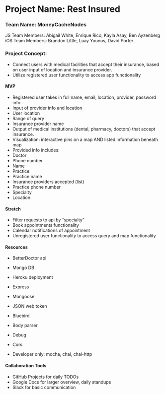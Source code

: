 # Project Name: Rest Insured

### Team Name: MoneyCacheNodes
JS Team Members: Abigail White, Enrique Rico, Kayla Asay, Ben Ayzenberg
iOS Team Members: Brandon Little, Luay Younus, David Porter

### Project Concept:
* Connect users with medical facilities that accept their insurance, based on user input of location and insurance provider.
* Utilize registered user functionality to access app functionality

#### MVP
* Registered user takes in full name, email, location, provider, password info
* Input of provider info and location
* User location
* Range of query
* Insurance provider name
* Output of medical institutions (dental, pharmacy, doctors) that accept insurance.
* Visualization: interactive pins on a map AND listed information beneath map
* Provided info includes:
* Doctor
* Phone number
* Name
* Practice
* Practice name
* Insurance providers accepted (list)
* Practice phone number
* Specialty
* Location

#### Stretch
* Filter requests to api by “specialty”
* Book appointments functionality
* Calendar notifications of appointment
* Unregistered user functionality to access query and map functionality

#### Resources
  * BetterDoctor api
  * Mongo DB
  * Heroku deployment
  * Express
  * Mongoose
  * JSON web token
  * Bluebird
  * Body parser
  * Debug
  * Cors

* Developer only: mocha, chai, chai-http


#### Collaboration Tools
  * GitHub Projects for daily TODOs
  * Google Docs for larger overview, daily standups
  * Slack for basic communication
